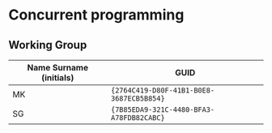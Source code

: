# Concurrent programming

## Working Group

| Name Surname (initials) | GUID                                     |
| ----------------------- | ---------------------------------------- |
| MK                      | `{2764C419-D80F-41B1-B0E8-3687ECB5B854}` |
| SG					  | `{7B85EDA9-321C-4480-BFA3-A78FDB82CABC}` |